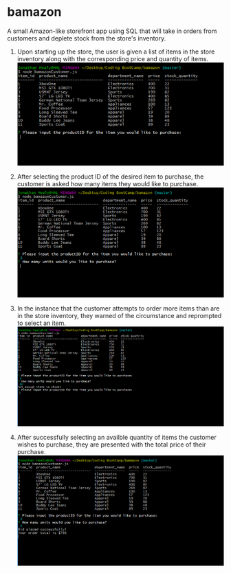 # bamazon
A small Amazon-like storefront app using SQL that will take in orders from customers and deplete stock from the store's inventory.



1) Upon starting up the store, the user is given a list of items in the store inventory along with the corresponding price and quantity of items. <br>
![alt text](https://github.com/jheal006/bamazon/blob/master/assets/Capture1.PNG)

2) After selecting the product ID of the desired item to purchase, the customer is asked how many items they would like to purchase.<br>
![alt text](https://github.com/jheal006/bamazon/blob/master/assets/Capture2.PNG)


3) In the instance that the customer attempts to order more items than are in the store inventory, they warned of the circumstance and reprompted to select an item.<br>
![alt text](https://github.com/jheal006/bamazon/blob/master/assets/Capture4.PNG)



4) After successfully selecting an availble quantity of items the customer wishes to purchase, they are presented with the total price of their purchase. <br>
![alt text](https://github.com/jheal006/bamazon/blob/master/assets/Capture3.PNG)


